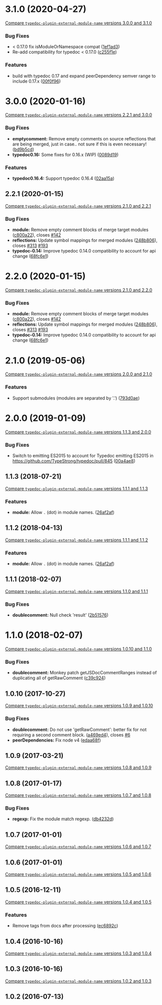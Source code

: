 # 3.1.0 (2020-04-27)
[Compare `typedoc-plugin-external-module-name` versions 3.0.0 and 3.1.0](https://github.com/christopherthielen/typedoc-plugin-external-module-name/compare/3.0.0...3.1.0)

### Bug Fixes

* < 0.17.0 fix isModuleOrNamespace compat ([1ef1ad3](https://github.com/christopherthielen/typedoc-plugin-external-module-name/commit/1ef1ad3))
* Re-add compatibility for typedoc < 0.17.0 ([c255f1e](https://github.com/christopherthielen/typedoc-plugin-external-module-name/commit/c255f1e))


### Features

* build with typedoc 0.17 and expand peerDependency semver range to include 0.17.x ([00f0f96](https://github.com/christopherthielen/typedoc-plugin-external-module-name/commit/00f0f96))




# 3.0.0 (2020-01-16)
[Compare `typedoc-plugin-external-module-name` versions 2.2.1 and 3.0.0](https://github.com/christopherthielen/typedoc-plugin-external-module-name/compare/2.2.1...3.0.0)

### Bug Fixes

* **emptycomment:** Remove empty comments on source reflections that are being merged, just in case.. not sure if this is even necessary! ([bd9b5cd](https://github.com/christopherthielen/typedoc-plugin-external-module-name/commit/bd9b5cd))
* **typedoc0.16:** Some fixes for 0.16.x (WIP) ([0089d19](https://github.com/christopherthielen/typedoc-plugin-external-module-name/commit/0089d19))


### Features

* **typedoc0.16.4:** Support typedoc 0.16.4 ([02aa15a](https://github.com/christopherthielen/typedoc-plugin-external-module-name/commit/02aa15a))




## 2.2.1 (2020-01-15)
[Compare `typedoc-plugin-external-module-name` versions 2.1.0 and 2.2.1](https://github.com/christopherthielen/typedoc-plugin-external-module-name/compare/2.1.0...2.2.1)

### Bug Fixes

* **module:** Remove empty comment blocks of merge target modules ([c800a22](https://github.com/christopherthielen/typedoc-plugin-external-module-name/commit/c800a22)), closes [#142](https://github.com/christopherthielen/typedoc-plugin-external-module-name/issues/142)
* **reflections:** Update symbol mappings for merged modules ([248b806](https://github.com/christopherthielen/typedoc-plugin-external-module-name/commit/248b806)), closes [#313](https://github.com/christopherthielen/typedoc-plugin-external-module-name/issues/313) [#193](https://github.com/christopherthielen/typedoc-plugin-external-module-name/issues/193)
* **typedoc-0.14:** Improve typedoc 0.14.0 compatibility to account for api change ([68fc6e1](https://github.com/christopherthielen/typedoc-plugin-external-module-name/commit/68fc6e1))




# 2.2.0 (2020-01-15)
[Compare `typedoc-plugin-external-module-name` versions 2.1.0 and 2.2.0](https://github.com/christopherthielen/typedoc-plugin-external-module-name/compare/2.1.0...2.2.0)

### Bug Fixes

* **module:** Remove empty comment blocks of merge target modules ([c800a22](https://github.com/christopherthielen/typedoc-plugin-external-module-name/commit/c800a22)), closes [#142](https://github.com/christopherthielen/typedoc-plugin-external-module-name/issues/142)
* **reflections:** Update symbol mappings for merged modules ([248b806](https://github.com/christopherthielen/typedoc-plugin-external-module-name/commit/248b806)), closes [#313](https://github.com/christopherthielen/typedoc-plugin-external-module-name/issues/313) [#193](https://github.com/christopherthielen/typedoc-plugin-external-module-name/issues/193)
* **typedoc-0.14:** Improve typedoc 0.14.0 compatibility to account for api change ([68fc6e1](https://github.com/christopherthielen/typedoc-plugin-external-module-name/commit/68fc6e1))




# 2.1.0 (2019-05-06)
[Compare `typedoc-plugin-external-module-name` versions 2.0.0 and 2.1.0](https://github.com/christopherthielen/typedoc-plugin-external-module-name/compare/2.0.0...2.1.0)

### Features

* Support submodules (modules are separated by '.') ([793d0ae](https://github.com/christopherthielen/typedoc-plugin-external-module-name/commit/793d0ae))




# 2.0.0 (2019-01-09)
[Compare `typedoc-plugin-external-module-name` versions 1.1.3 and 2.0.0](https://github.com/christopherthielen/typedoc-plugin-external-module-name/compare/1.1.3...2.0.0)

### Bug Fixes

* Switch to emitting ES2015 to account for Typedoc emitting ES2015 in https://github.com/TypeStrong/typedoc/pull/845 ([00a4ae8](https://github.com/christopherthielen/typedoc-plugin-external-module-name/commit/00a4ae8))




## 1.1.3 (2018-07-21)
[Compare `typedoc-plugin-external-module-name` versions 1.1.1 and 1.1.3](https://github.com/christopherthielen/typedoc-plugin-external-module-name/compare/1.1.1...1.1.3)

### Features

* **module:** Allow `.` (dot) in module names. ([26af2af](https://github.com/christopherthielen/typedoc-plugin-external-module-name/commit/26af2af))




## 1.1.2 (2018-04-13)

[Compare `typedoc-plugin-external-module-name` versions 1.1.1 and 1.1.2](https://github.com/christopherthielen/typedoc-plugin-external-module-name/compare/1.1.1...1.1.2)

### Features

* **module:** Allow `.` (dot) in module names. ([26af2af](https://github.com/christopherthielen/typedoc-plugin-external-module-name/commit/26af2af))

## 1.1.1 (2018-02-07)

[Compare `typedoc-plugin-external-module-name` versions 1.1.0 and 1.1.1](https://github.com/christopherthielen/typedoc-plugin-external-module-name/compare/1.1.0...1.1.1)

### Bug Fixes

* **doublecomment:** Null check 'result' ([2b51576](https://github.com/christopherthielen/typedoc-plugin-external-module-name/commit/2b51576))

# 1.1.0 (2018-02-07)

[Compare `typedoc-plugin-external-module-name` versions 1.0.10 and 1.1.0](https://github.com/christopherthielen/typedoc-plugin-external-module-name/compare/1.0.10...1.1.0)

### Bug Fixes

* **doublecomment:** Monkey patch getJSDocCommentRanges instead of duplicating all of getRawComment ([c39c924](https://github.com/christopherthielen/typedoc-plugin-external-module-name/commit/c39c924))

## 1.0.10 (2017-10-27)

[Compare `typedoc-plugin-external-module-name` versions 1.0.9 and 1.0.10](https://github.com/christopherthielen/typedoc-plugin-external-module-name/compare/1.0.9...1.0.10)

### Bug Fixes

* **doublecomment:** Do not use 'getRawComment': better fix for not requiring a second comment block. ([a469ed4](https://github.com/christopherthielen/typedoc-plugin-external-module-name/commit/a469ed4)), closes [#6](https://github.com/christopherthielen/typedoc-plugin-external-module-name/issues/6)
* **peerDependencies:** Fix node v4 ([edaa68f](https://github.com/christopherthielen/typedoc-plugin-external-module-name/commit/edaa68f))

## 1.0.9 (2017-03-21)

[Compare `typedoc-plugin-external-module-name` versions 1.0.8 and 1.0.9](https://github.com/christopherthielen/typedoc-plugin-external-module-name/compare/1.0.8...1.0.9)

## 1.0.8 (2017-01-17)

[Compare `typedoc-plugin-external-module-name` versions 1.0.7 and 1.0.8](https://github.com/christopherthielen/typedoc-plugin-external-module-name/compare/1.0.7...1.0.8)

### Bug Fixes

* **regexp:** Fix the module match regexp. ([db4232d](https://github.com/christopherthielen/typedoc-plugin-external-module-name/commit/db4232d))

## 1.0.7 (2017-01-01)

[Compare `typedoc-plugin-external-module-name` versions 1.0.6 and 1.0.7](https://github.com/christopherthielen/typedoc-plugin-external-module-name/compare/1.0.6...1.0.7)

## 1.0.6 (2017-01-01)

[Compare `typedoc-plugin-external-module-name` versions 1.0.5 and 1.0.6](https://github.com/christopherthielen/typedoc-plugin-external-module-name/compare/1.0.5...1.0.6)

## 1.0.5 (2016-12-11)

[Compare `typedoc-plugin-external-module-name` versions 1.0.4 and 1.0.5](https://github.com/christopherthielen/typedoc-plugin-external-module-name/compare/1.0.4...1.0.5)

### Features

* Remove tags from docs after processing ([ec6892c](https://github.com/christopherthielen/typedoc-plugin-external-module-name/commit/ec6892c))

## 1.0.4 (2016-10-16)

[Compare `typedoc-plugin-external-module-name` versions 1.0.3 and 1.0.4](https://github.com/christopherthielen/typedoc-plugin-external-module-name/compare/1.0.3...1.0.4)

## 1.0.3 (2016-10-16)

[Compare `typedoc-plugin-external-module-name` versions 1.0.2 and 1.0.3](https://github.com/christopherthielen/typedoc-plugin-external-module-name/compare/1.0.2...1.0.3)

## 1.0.2 (2016-07-13)
